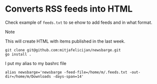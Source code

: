 # Converts RSS feeds into HTML

Check example of `feeds.txt` to se ehow to add feeds and in what format.

> [!NOTE]
> This will create HTML with items published in the last week.

```console
git clone git@github.com:mitjafelicijan/newsbarge.git
go install .
```

I put my alias to my bashrc file

```console
alias newsbarge='newsbarge -feed-file=/home/m/.feeds.txt -out-dir=/home/m/Downloads -days-span=14'
```
